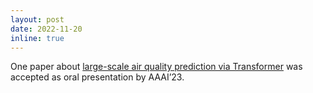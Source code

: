 ```yaml
---
layout: post
date: 2022-11-20
inline: true
---
```

One paper about [large-scale air quality prediction via Transformer](https://arxiv.org/pdf/2211.15979.pdf) was accepted as oral presentation by AAAI’23. 